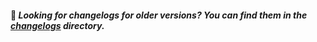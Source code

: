  #### 👋 _Looking for changelogs for older versions? You can find them in the [changelogs](./changelogs) directory._
